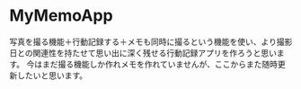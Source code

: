 # MyMemoApp
写真を撮る機能＋行動記録する＋メモも同時に撮るという機能を使い、より撮影日との関連性を持たせて思い出に深く残せる行動記録アプリを作ろうと思います。
今はまだ撮る機能しか作れメモを作れていませんが、ここからまた随時更新したいと思います。
